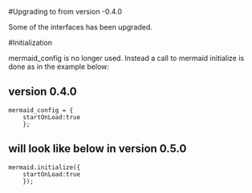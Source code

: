 #Upgrading to from version -0.4.0

Some of the interfaces has been upgraded.

#Initialization

mermaid_config is no longer used. Instead a call to mermaid initialize is done as in the example below:

## version 0.4.0

```
mermaid_config = {
    startOnLoad:true
    };
```

## will look like below in version 0.5.0

```
mermaid.initialize({
    startOnLoad:true
    });
```
